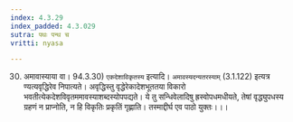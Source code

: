 ```yaml
---
index: 4.3.29
index_padded: 4.3.029
sutra: पथः पन्थ च
vritti: nyasa

---
```

30. अमावास्याया वा। 94.3.30)
`एकदेशाविकृतस्य` इत्यादि। `अमावस्यदन्यतरस्याम्` (3.1.122) इत्यत्र ण्यत्यवृद्धिरेव निपात्यते। अवृद्धिस्तु वृद्धेरेकादेशभूततया विकारो भवतीत्येकदेशविवृतममावस्याशब्दस्योपपद्यते। ये तु सन्धिवेलादिषु ह्रस्वोपधमधीयते, तेषां वृद्ध्युपधस्य ग्रहणं न प्राप्नोति, न हि विकृतिः प्रकृतिं गृह्णाति। तस्माद्दीर्घ एव पाठो युक्तः।।।